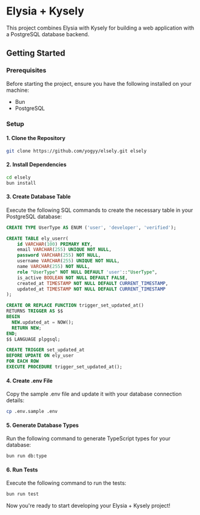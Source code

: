 # Elysia + Kysely

This project combines Elysia with Kysely for building a web application with a PostgreSQL database backend.

## Getting Started

### Prerequisites

Before starting the project, ensure you have the following installed on your machine:

- Bun
- PostgreSQL

### Setup

#### 1. Clone the Repository

```sh
git clone https://github.com/yogyy/elsely.git elsely
```

#### 2. Install Dependencies

```sh
cd elsely
bun install
```

#### 3. Create Database Table

Execute the following SQL commands to create the necessary table in your PostgreSQL database:

```sql
CREATE TYPE UserType AS ENUM ('user', 'developer', 'verified');

CREATE TABLE ely_userr(
    id VARCHAR(100) PRIMARY KEY,
    email VARCHAR(255) UNIQUE NOT NULL,
    password VARCHAR(255) NOT NULL,
    username VARCHAR(255) UNIQUE NOT NULL,
    name VARCHAR(255) NOT NULL,
    role "UserType" NOT NULL DEFAULT 'user'::"UserType",
    is_active BOOLEAN NOT NULL DEFAULT FALSE,
    created_at TIMESTAMP NOT NULL DEFAULT CURRENT_TIMESTAMP,
    updated_at TIMESTAMP NOT NULL DEFAULT CURRENT_TIMESTAMP
);

CREATE OR REPLACE FUNCTION trigger_set_updated_at()
RETURNS TRIGGER AS $$
BEGIN
  NEW.updated_at = NOW();
  RETURN NEW;
END;
$$ LANGUAGE plpgsql;

CREATE TRIGGER set_updated_at
BEFORE UPDATE ON ely_user
FOR EACH ROW
EXECUTE PROCEDURE trigger_set_updated_at();
```

#### 4. Create .env File

Copy the sample .env file and update it with your database connection details:

```sh
cp .env.sample .env
```

#### 5. Generate Database Types

Run the following command to generate TypeScript types for your database:

```sh
bun run db:type
```

#### 6. Run Tests

Execute the following command to run the tests:

```sh
bun run test
```

Now you're ready to start developing your Elysia + Kysely project!
